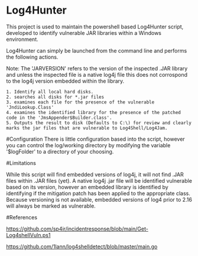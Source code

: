 # Log4Hunter
This project is used to maintain the powershell based Log4Hunter script, developed to identify vulnerable JAR libraries within a Windows environment.

Log4Hunter can simply be launched from the command line and performs the following actions.

Note: The 'JARVERSION' refers to the version of the inspected .JAR library and unless the inspected file is a native log4j file this does not corrospond to the log4j version embedded within the library.


  
    1. Identify all local hard disks.
    2. searches all disks for *.jar files 
    3. examines each file for the presence of the vulnerable 'JndiLookup.Class'
    4. examines the identified library for the presence of the patched code in the 'JmsAppender$Builder.class'.
    5. Outputs the result to disk (Defaults to C:\) for review and clearly marks the jar files that are vulnerable to Log4Shell/Log4Jam.
    
#Configuration
There is little configuration based into the  script, however you can control the log/working directory by modifying the variable '$logFolder' to a directory of your choosing. 
   
#Limitations

While this script will find embedded versions of log4j, it will not find .JAR files within .JAR files (yet).
A native log4j .jar file will be identified vulnerable based on its version, however an embedded library is identified by identifying if the mitigation patch has been applied to the appropriate class. Because versioning is not available, embedded versions of log4 prior to 2.16 will always be marked as vulnerable.


#References

https://github.com/sp4ir/incidentresponse/blob/main/Get-Log4shellVuln.ps1

https://github.com/1lann/log4shelldetect/blob/master/main.go
